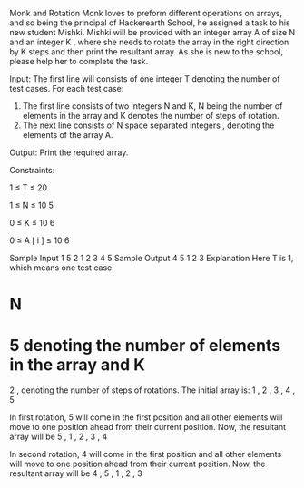 Monk and Rotation
Monk loves to preform different operations on arrays, and so being the principal of Hackerearth School, he assigned a task to his new student Mishki. Mishki will be provided with an integer array A of size N and an integer K , where she needs to rotate the array in the right direction by K steps and then print the resultant array. As she is new to the school, please help her to complete the task.

Input:
The first line will consists of one integer T denoting the number of test cases. 
For each test case:
1) The first line consists of two integers N and K, N being the number of elements in the array and K denotes the number of steps of rotation.
2) The next line consists of N space separated integers , denoting the elements of the array A.

Output:
Print the required array.

Constraints:

1
≤
T
≤
20


1
≤
N
≤
10
5


0
≤
K
≤
10
6


0
≤
A
[
i
]
≤
10
6

Sample Input
1
5 2
1 2 3 4 5
Sample Output
4 5 1 2 3
Explanation
Here T is 1, which means one test case. 

N
=
5
 denoting the number of elements in the array and 
K
=
2
, denoting the number of steps of rotations. 
The initial array is: 
1
,
2
,
3
,
4
,
5
 
In first rotation, 5 will come in the first position and all other elements will move to one position ahead from their current position. Now, the resultant array will be 
5
,
1
,
2
,
3
,
4
 
In second rotation, 4 will come in the first position and all other elements will move to one position ahead from their current position. Now, the resultant array will be 
4
,
5
,
1
,
2
,
3
 



